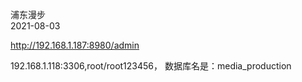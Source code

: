 浦东漫步  
2021-08-03

http://192.168.1.187:8980/admin

192.168.1.118:3306,root/root123456，
数据库名是：media_production